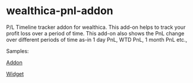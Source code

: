 # wealthica-pnl-addon

P/L Timeline tracker addon for wealthica. This add-on helps to track your profit loss over a period of time. This add-on also shows the PnL change over different periods of time as-in 1 day PnL, WTD PnL, 1 month PnL etc.,

Samples:

[Addon](https://my-project-1554851948544.web.app/mani-coder/wealthica-portfolio-addon/)

[Widget](https://my-project-1554851948544.web.app/mani-coder/wealthica-portfolio-addon/widgets/pnl/)
